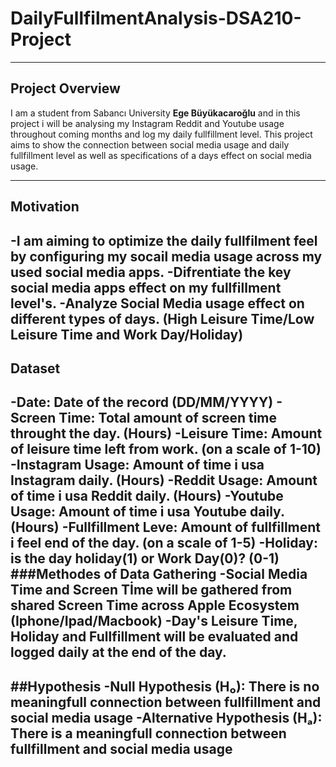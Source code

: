 # DailyFullfilmentAnalysis-DSA210-Project
-----------------------------------------

## **Project Overview**
I am a student from Sabancı University **Ege Büyükacaroğlu** and in this project i will be analysing my Instagram Reddit and Youtube usage throughout coming months and log my daily   fullfillment level. This project aims to show the connection between social media usage and daily fullfillment level as well as specifications of a days effect on social media usage.

---

## **Motivation**
   -I am aiming to optimize the daily fullfilment feel by configuring my socail media usage across my used social media apps.
   -Difrentiate the key social media apps effect on my fullfillment level's.
   -Analyze Social Media usage effect on different types of days. (High Leisure Time/Low Leisure Time and Work Day/Holiday)
---

## **Dataset**
-**Date:** Date of the record (DD/MM/YYYY)
-**Screen Time:** Total amount of screen time throught the day. (Hours)
-**Leisure Time:** Amount of leisure time left from work. (on a scale of 1-10)
-**Instagram Usage:** Amount of time i usa Instagram daily. (Hours)
-**Reddit Usage:** Amount of time i usa Reddit daily. (Hours)
-**Youtube Usage:** Amount of time i usa Youtube daily. (Hours)
-**Fullfillment Leve:** Amount of fullfillment i feel end of the day. (on a scale of 1-5)
-**Holiday:** is the day holiday(1) or Work Day(0)? (0-1)
###**Methodes of Data Gathering**
 -Social Media Time and Screen Tİme will be gathered from shared Screen Time across Apple Ecosystem (Iphone/Ipad/Macbook)
 -Day's Leisure Time, Holiday and Fullfillment will be evaluated and logged daily at the end of the day.
 ---
 
 ##**Hypothesis**
 -**Null Hypothesis (H₀):** There is no meaningfull connection between fullfillment and social media usage
 -**Alternative Hypothesis (Hₐ):** There is a meaningfull connection between fullfillment and social media usage
 ---
 

 
 

  
  

